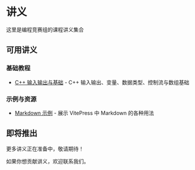 # 讲义

这里是编程竞赛组的课程讲义集合

## 可用讲义

### 基础教程

- [C++ 输入输出与基础](/handouts/lesson1-cpp-2025) - C++ 输入输出、变量、数据类型、控制流与数组基础

### 示例与资源

- [Markdown 示例](/handouts/markdown-examples) - 展示 VitePress 中 Markdown 的各种用法

## 即将推出

更多讲义正在准备中，敬请期待！

如果你想贡献讲义，欢迎联系我们。

